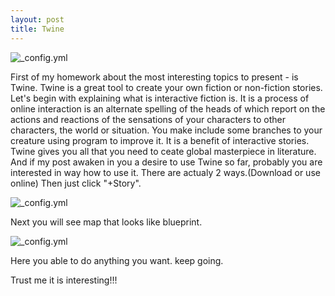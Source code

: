 ```yaml
---
layout: post
title: Twine 
---
```


![_config.yml](https://pp.vk.me/c631331/v631331378/3d857/0eQLXZkANPU.jpg)

First of my homework about the most interesting topics to present - is Twine.
Twine is a great tool to create your own  fiction or non-fiction stories.
Let's begin with explaining what is interactive fiction is.
It is a process of online interaction is an alternate spelling of the heads of which report on the actions and reactions of the sensations of your characters to other characters, the world or situation.
You make include some branches to your creature using program to improve it.
It is a benefit of interactive stories.
Twine gives you all that you need to ceate global masterpiece in literature.
And if my post  awaken in you a desire to use Twine so far,  probably you are interested in way how to use it.
There are actualy 2 ways.(Download or use online)
Then just click "+Story".


![_config.yml](https://pp.vk.me/c631331/v631331378/3d860/kDuH9wM5V3M.jpg)


Next you will see map that looks like blueprint.


![_config.yml](https://pp.vk.me/c631331/v631331378/3d869/zK9e3GaFhPk.jpg)


Here you able to do anything you want.
keep going.



Trust me it is interesting!!!


